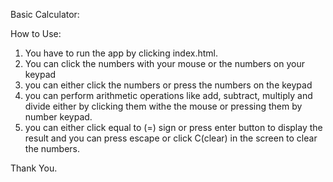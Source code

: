 Basic Calculator:

How to Use:

1. You have to run the app by clicking index.html.  
2. You can click the numbers with your mouse or the numbers on your keypad
3. you can either click the numbers or press the numbers on the keypad
4. you can perform arithmetic operations like add, subtract, multiply and divide either by clicking them withe the mouse or pressing them by number keypad.
5. you can either click equal to (=) sign or press enter button to display the result and you can press escape or click C(clear) in the screen to clear the numbers.

Thank You.